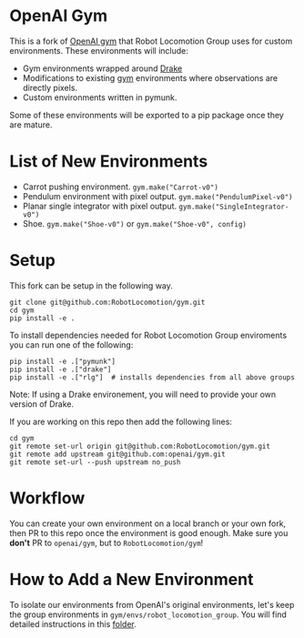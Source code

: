# OpenAI Gym 

This is a fork of [OpenAI gym](https://github.com/openai/gym) that Robot Locomotion Group uses for custom environments. These environments will include:
- Gym environments wrapped around [Drake](https://drake.mit.edu/)
- Modifications to existing [gym](https://github.com/openai/gym) environments where observations are directly pixels.
- Custom environments written in pymunk.

Some of these environments will be exported to a pip package once they are mature.

# List of New Environments

- Carrot pushing environment. `gym.make("Carrot-v0")`
- Pendulum environment with pixel output. `gym.make("PendulumPixel-v0")`
- Planar single integrator with pixel output. `gym.make("SingleIntegrator-v0")`
- Shoe. `gym.make("Shoe-v0")` or `gym.make("Shoe-v0", config)`

# Setup 

This fork can be setup in the following way.

```
git clone git@github.com:RobotLocomotion/gym.git
cd gym
pip install -e .
``` 

To install dependencies needed for Robot Locomotion Group enviroments you can run one of the following:
```
pip install -e .["pymunk"]
pip install -e .["drake"]
pip install -e .["rlg"]  # installs dependencies from all above groups
```
Note: If using a Drake environement, you will need to provide your own version of Drake.

If you are working on this repo then add the following lines:
```
cd gym 
git remote set-url origin git@github.com:RobotLocomotion/gym.git
git remote add upstream git@github.com:openai/gym.git
git remote set-url --push upstream no_push
```

# Workflow 

You can create your own environment on a local branch or your own fork, then PR to this repo once the environment is good enough.
Make sure you **don't** PR to `openai/gym`, but to `RobotLocomotion/gym`!

# How to Add a New Environment

To isolate our environments from OpenAI's original environments, let's keep the group environments in `gym/envs/robot_locomotion_group`. You will find detailed instructions in this [folder](https://github.com/RobotLocomotion/gym/tree/master/gym/envs/robot_locomotion_group).

